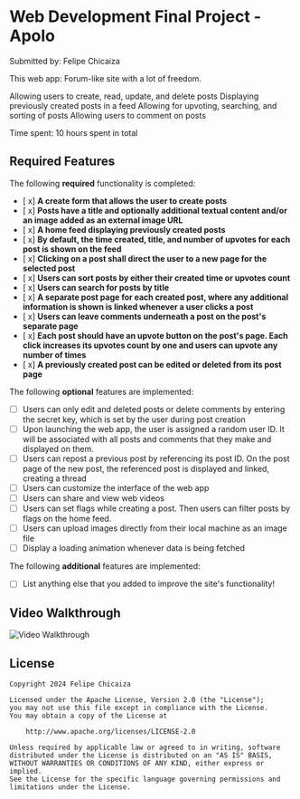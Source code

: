 # Web Development Final Project - Apolo

Submitted by: Felipe Chicaiza

This web app: Forum-like site with a lot of freedom.

Allowing users to create, read, update, and delete posts
Displaying previously created posts in a feed
Allowing for upvoting, searching, and sorting of posts
Allowing users to comment on posts

Time spent: 10 hours spent in total

## Required Features

The following **required** functionality is completed:

- [ x] **A create form that allows the user to create posts**
- [ x] **Posts have a title and optionally additional textual content and/or an image added as an external image URL**
- [ x] **A home feed displaying previously created posts**
- [ x] **By default, the time created, title, and number of upvotes for each post is shown on the feed**
- [ x] **Clicking on a post shall direct the user to a new page for the selected post**
- [ x] **Users can sort posts by either their created time or upvotes count**
- [ x] **Users can search for posts by title**
- [ x] **A separate post page for each created post, where any additional information is shown is linked whenever a user clicks a post**
- [ x] **Users can leave comments underneath a post on the post's separate page**
- [ x] **Each post should have an upvote button on the post's page. Each click increases its upvotes count by one and users can upvote any number of times**
- [ x] **A previously created post can be edited or deleted from its post page**

The following **optional** features are implemented:

- [ ] Users can only edit and deleted posts or delete comments by entering the secret key, which is set by the user during post creation
- [ ] Upon launching the web app, the user is assigned a random user ID. It will be associated with all posts and comments that they make and displayed on them.
- [ ] Users can repost a previous post by referencing its post ID. On the post page of the new post, the referenced post is displayed and linked, creating a thread
- [ ] Users can customize the interface of the web app
- [ ] Users can share and view web videos
- [ ] Users can set flags while creating a post. Then users can filter posts by flags on the home feed.
- [ ] Users can upload images directly from their local machine as an image file
- [ ] Display a loading animation whenever data is being fetched

The following **additional** features are implemented:

* [ ] List anything else that you added to improve the site's functionality!

## Video Walkthrough

![Video Walkthrough](assets/Final.gif)

## License

    Copyright 2024 Felipe Chicaiza

    Licensed under the Apache License, Version 2.0 (the "License");
    you may not use this file except in compliance with the License.
    You may obtain a copy of the License at

        http://www.apache.org/licenses/LICENSE-2.0

    Unless required by applicable law or agreed to in writing, software
    distributed under the License is distributed on an "AS IS" BASIS,
    WITHOUT WARRANTIES OR CONDITIONS OF ANY KIND, either express or implied.
    See the License for the specific language governing permissions and
    limitations under the License.